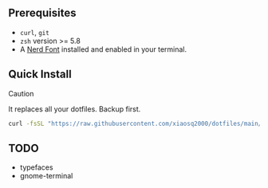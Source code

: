## Prerequisites

- `curl`, `git`
- `zsh` version >= 5.8
- A [Nerd Font](https://www.nerdfonts.com/) installed and enabled in your terminal.

## Quick Install

> [!CAUTION]
> It replaces all your dotfiles. Backup first.

```sh
curl -fsSL "https://raw.githubusercontent.com/xiaosq2000/dotfiles/main/.sh_utils/install.sh" | bash -s -- --yes --with-binaries
```

## TODO

- typefaces
- gnome-terminal
